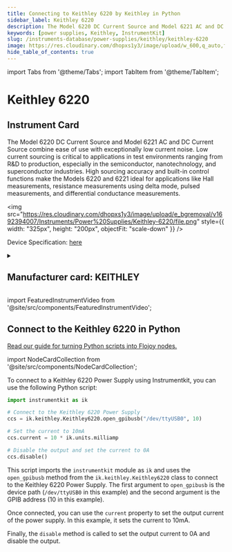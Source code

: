 ```yaml
---
title: Connecting to Keithley 6220 by Keithley in Python
sidebar_label: Keithley 6220
description: The Model 6220 DC Current Source and Model 6221 AC and DC Current Source combine ease of use with exceptionally low current noise. Low current sourcing is critical to applications in test environments ranging from R&D to production, especially in the semiconductor, nanotechnology, and superconductor industries. High sourcing accuracy and built-in control functions make the Models 6220 and 6221 ideal for applications like Hall measurements, resistance measurements using delta mode, pulsed measurements, and differential conductance measurements.
keywords: [power supplies, Keithley, InstrumentKit]
slug: /instruments-database/power-supplies/keithley/keithley-6220
image: https://res.cloudinary.com/dhopxs1y3/image/upload/w_600,q_auto,f_auto/e_bgremoval/v1692394007/Instruments/Power%20Supplies/Keithley-6220/file.jpg
hide_table_of_contents: true
---
```


import Tabs from '@theme/Tabs';
import TabItem from '@theme/TabItem';

# Keithley 6220

## Instrument Card

<div className="flex">

<div>

The Model 6220 DC Current Source and Model 6221 AC and DC Current Source combine ease of use with exceptionally low current noise. Low current sourcing is critical to applications in test environments ranging from R&D to production, especially in the semiconductor, nanotechnology, and superconductor industries. High sourcing accuracy and built-in control functions make the Models 6220 and 6221 ideal for applications like Hall measurements, resistance measurements using delta mode, pulsed measurements, and differential conductance measurements.

</div>

<img src="https://res.cloudinary.com/dhopxs1y3/image/upload/e_bgremoval/v1692394007/Instruments/Power%20Supplies/Keithley-6220/file.png" style={{ width: "325px", height: "200px", objectFit: "scale-down" }} />

</div>

<div className="flex text-center">

<p>Device Specification: <a target="\_blank" href="https://www.testequipmenthq.com/datasheets/KEITHLEY-6220-Datasheet.pdf">here</a></p>

</div>

<details style={{ marginTop: "15px"}}>
<summary><h2>Manufacturer card: KEITHLEY</h2></summary>

<img src="https://res.cloudinary.com/dhopxs1y3/image/upload/v1692806202/Instruments/Vendor%20Logos/Keithley.png" style={{ width: "100%", height: "170px",objectFit: "scale-down" }} />

Keithley Instruments is a measurement and instrument company headquartered in Solon, Ohio, that develops, manufactures, markets, and sells data acquisition products, as well as complete systems for high-volume production and assembly testing.

<ul>
  <li>Headquarters: Cleveland, Ohio, United States</li>
  <li>Yearly Revenue (millions, USD): 110.6</li>
  <li>Vendor Website: <a href="https://www.tek.com/en">here</a></li>
</ul>
</details>

import FeaturedInstrumentVideo from '@site/src/components/FeaturedInstrumentVideo';

<FeaturedInstrumentVideo category='POWER_SUPPLIES' manufacturer='KEITHLEY'></FeaturedInstrumentVideo>


## Connect to the Keithley 6220 in Python

[Read our guide for turning Python scripts into Flojoy nodes.](https://docs.flojoy.ai/contribution/blocks/custom-flojoy-block/)

import NodeCardCollection from '@site/src/components/NodeCardCollection';

<Tabs>

<TabItem value="Flojoy" label="Flojoy" className="flojoy-instrument-tabs">

<NodeCardCollection category='POWER_SUPPLIES' manufacturer='KEITHLEY'></NodeCardCollection>

</TabItem>
<TabItem value="InstrumentKit" label="InstrumentKit">

To connect to a Keithley 6220 Power Supply using Instrumentkit, you can use the following Python script:

```python
import instrumentkit as ik

# Connect to the Keithley 6220 Power Supply
ccs = ik.keithley.Keithley6220.open_gpibusb("/dev/ttyUSB0", 10)

# Set the current to 10mA
ccs.current = 10 * ik.units.milliamp

# Disable the output and set the current to 0A
ccs.disable()
```

This script imports the `instrumentkit` module as `ik` and uses the `open_gpibusb` method from the `ik.keithley.Keithley6220` class to connect to the Keithley 6220 Power Supply. The first argument to `open_gpibusb` is the device path (`/dev/ttyUSB0` in this example) and the second argument is the GPIB address (10 in this example).

Once connected, you can use the `current` property to set the output current of the power supply. In this example, it sets the current to 10mA.

Finally, the `disable` method is called to set the output current to 0A and disable the output.

</TabItem>
</Tabs>